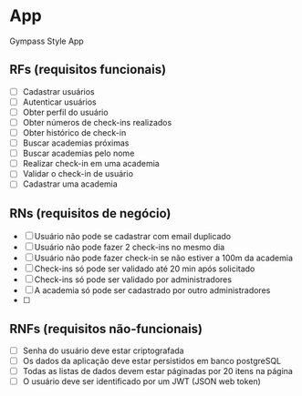 # App

Gympass Style App

## RFs (requisitos funcionais)

- [ ] Cadastrar usuários
- [ ] Autenticar usuários
- [ ] Obter perfil do usuário
- [ ] Obter números de check-ins realizados 
- [ ] Obter histórico de check-in
- [ ] Buscar academias próximas
- [ ] Buscar academias pelo nome
- [ ] Realizar check-in em uma academia
- [ ] Validar o check-in de usuário
- [ ] Cadastrar uma academia

## RNs (requisitos de negócio)

- [ ] Usuário não pode se cadastrar com email duplicado
- [ ] Usuário não pode fazer 2 check-ins no mesmo dia
- [ ] Usuário não pode fazer check-in se não estiver a 100m da academia
- [ ] Check-ins só pode ser validado até 20 min após solicitado
- [ ] Check-ins só pode ser validado por administradores
- [ ] A academia só pode ser cadastrado por outro administradores
- [ ] 

## RNFs (requisitos não-funcionais)
- [ ] Senha do usuário deve estar criptografada
- [ ] Os dados da aplicação deve estar persistidos em banco postgreSQL
- [ ] Todas as listas de dados devem estar páginadas por 20 itens na página
- [ ] O usuário deve ser identificado por um JWT (JSON web token)

